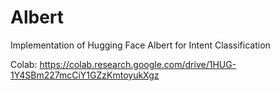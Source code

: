 # Albert
Implementation of Hugging Face Albert for Intent Classification 

Colab: 
https://colab.research.google.com/drive/1HUG-1Y4SBm227mcCiY1GZzKmtoyukXgz
